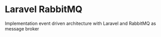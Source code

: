 # Laravel RabbitMQ

Implementation event driven architecture with Laravel and RabbitMQ as message broker
